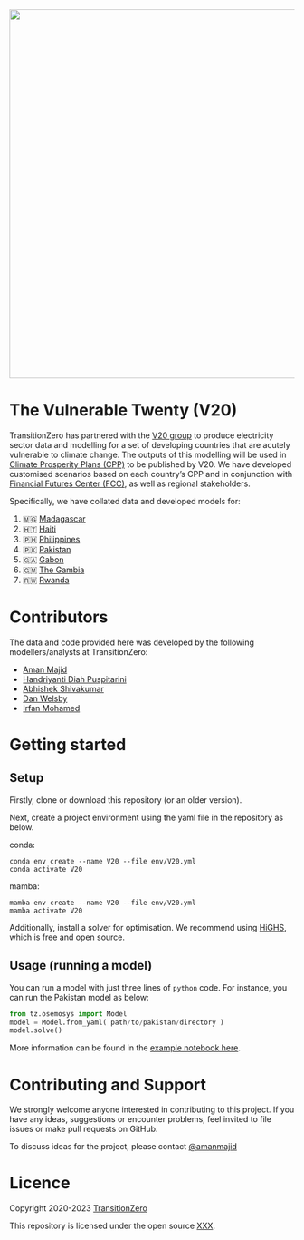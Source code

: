 
<img src="https://github.com/transition-zero/V20/blob/main/data/images/readme-banner.png" alt="" width="651" align="center">

# The Vulnerable Twenty (V20)

TransitionZero has partnered with the [V20 group](https://www.v-20.org/) to produce electricity sector data and modelling for a set of developing countries that are acutely vulnerable to climate change. The outputs of this modelling will be used in [Climate Prosperity Plans (CPP)](https://www.v-20.org/climate-prosperity-plans) to be published by V20. We have developed customised scenarios based on each country’s CPP and in conjunction with [Financial Futures Center (FCC)](https://financialfutures.ngo/), as well as regional stakeholders.

Specifically, we have collated data and developed models for:

1. 🇲🇬 [Madagascar](https://github.com/transition-zero/tza-V20/tree/HTI/models/MDG)
2. 🇭🇹 [Haiti](https://github.com/transition-zero/tza-V20/tree/HTI/models/HTI)
3. 🇵🇭 [Philippines](https://github.com/transition-zero/tza-V20/tree/HTI/models/PHL)
4. 🇵🇰 [Pakistan](https://github.com/transition-zero/tza-V20/tree/HTI/models/PAK)
5. 🇬🇦 [Gabon](https://github.com/transition-zero/tza-V20/tree/HTI/models/GAB)
6. 🇬🇲 [The Gambia](https://github.com/transition-zero/tza-V20/tree/HTI/models/GMB)
7. 🇷🇼 [Rwanda](https://github.com/transition-zero/tza-V20/tree/HTI/models/RWA) 

# Contributors
The data and code provided here was developed by the following modellers/analysts at TransitionZero:

- [Aman Majid](https://www.transitionzero.org/team/aman-majid)
- [Handriyanti Diah Puspitarini](https://www.transitionzero.org/team/handriyanti-diah-puspitarini)
- [Abhishek Shivakumar](https://www.transitionzero.org/team/abhishek-shivakumar)
- [Dan Welsby]()
- [Irfan Mohamed]()

# Getting started

## Setup

Firstly, clone or download this repository (or an older version). 

Next, create a project environment using the yaml file in the repository as below.

conda:

```
conda env create --name V20 --file env/V20.yml
conda activate V20
```

mamba:

```
mamba env create --name V20 --file env/V20.yml
mamba activate V20
```

Additionally, install a solver for optimisation. We recommend using [HiGHS](https://highs.dev/), which is free and open source.

## Usage (running a model)
You can run a model with just three lines of `python` code. For instance, you can run the Pakistan model as below:

```python
from tz.osemosys import Model
model = Model.from_yaml( path/to/pakistan/directory )
model.solve()
```

More information can be found in the [example notebook here](https://github.com/transition-zero/V20/blob/main/notebooks/run_model.ipynb).

# Contributing and Support

We strongly welcome anyone interested in contributing to this project. If you have any ideas, suggestions or encounter problems, feel invited to file issues or make pull requests on GitHub.

To discuss ideas for the project, please contact [@amanmajid](mailto:aman.m@transitionzero.org)

<!-- # Relevant outputs -->

# Licence

Copyright 2020-2023 [TransitionZero](https://www.transitionzero.org/)

This repository is licensed under the open source [XXX](...).